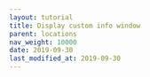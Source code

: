 ```yaml
---
layout: tutorial
title: Display custom info window
parent: locations
nav_weight: 10000
date: 2019-09-30
last_modified_at: 2019-09-30
---
```

